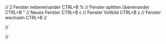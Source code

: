 // 2 Fenster nebeneinander
CTRL+B % 
// Fenster splitten übereinander
CTRL+B "
// Neues Fenster
CTRL+B c
// Fenster Vollbild
CTRL+B  z
// Fenster wechseln
CTRL+B <window number>
//

//

//